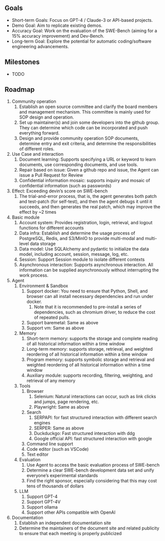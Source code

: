 
## Goals

- Short-term Goals: Focus on GPT-4 / Claude-3 or API-based projects.
- Demo Goal: Aim to replicate existing demos.
- Accuracy Goal: Work on the evaluation of the SWE-Bench (aiming for a 15% accuracy improvement) and Dev-Bench.
- Long-term Goal: Explore the potential for automatic coding/software engineering advancements.

## Milestones

- TODO

## Roadmap

1. Community operation
   1. Establish an open source committee and clarify the board members and management mechanism. This committee is mainly used for SOP design and operation.
   2. Set up maintainer(s) and join some developers into the github group. They can determine which code can be incorporated and push everything forward.
   3. Design and provide community operation SOP documents, determine entry and exit criteria, and determine the responsibilities of different roles.
2. Use Case and interaction
   1. Document learning: Supports specifying a URL or keyword to learn documents, use corresponding documents, and use tools.
   2. Repair based on issue: Given a github repo and issue, the Agent can issue a Pull Request for Review
   3. Confidential information mosaic: supports inquiry and mosaic of confidential information (such as passwords)
3. Effect: Exceeding devin’s score on SWE-bench
   1. The trial-and-error process, that is, the agent generates both patch and test-patch (for self-test), and then the agent debugs it until it succeeds, and then generates the real patch, which may improve the effect by ~2 times
4. Basic module
   1. Account system: Provides registration, login, retrieval, and logout functions for different accounts
   2. Data infra: Establish and determine the usage process of PostgreSQL, Redis, and S3/MinIO to provide multi-modal and multi-level data storage
   3. Data model: Use SQLAlchemy and pydantic to initialize the data model, including account, session, message, log, etc.
   4. Session: Support Session module to isolate different contexts
   5. Asynchronous interaction: Supports asynchronous interaction. All information can be supplied asynchronously without interrupting the work process.
5. Agent
   1. Environment & Sandbox
       1. Support docker: You need to ensure that Python, Shell, and browser can all install necessary dependencies and run under docker.  
           1. Note that it is recommended to pre-install a series of dependencies, such as chromium driver, to reduce the cost of repeated pulls.
       2. Support baremetal: Same as above
       3. Support vm: Same as above
   2. Memory
       1. Short-term memory: supports the storage and complete reading of all historical information within a time window
       2. Long-term memory: supports storage, retrieval, and weighted reordering of all historical information within a time window
       3. Program memory: supports symbolic storage and retrieval and weighted reordering of all historical information within a time window
       4. Auxiliary module: supports recording, filtering, weighting, and retrieval of any memory
   3. Tools
       1. Browser
           1. Selenium: Natural interactions can occur, such as link clicks and jumps, page rendering, etc.
           2. Playwright: Same as above
       2. Search
           1. SERPAPI: for fast structured interaction with different search engines
           2. SERPER: Same as above
           3. Duckduckgo: Fast structured interaction with ddg
           4. Google official API: fast structured interaction with google
       3. Command line support
       4. Code editor (such as VSCode)
       5. Text editor
   4. Evaluation
       1. Use Agent to access the basic evaluation process of SWE-bench
       2. Determine a clear SWE-bench development data set and unify everyone’s experimental standards
       3. Find the right sponsor, especially considering that this may cost tens of thousands of dollars
   5. LLM
       1. Support GPT-4
       2. Support GPT-4V
       3. Support ollama
       4. Support other APIs compatible with OpenAI
6. Documentation
   1. Establish an independent documentation site
   2. Determine the maintainers of the document site and related publicity to ensure that each meeting is properly publicized
